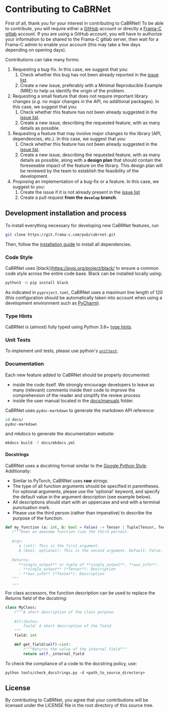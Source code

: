 # Contributing to CaBRNet

First of all, thank you for your interest in contributing to CaBRNet! 
To be able to contribute, you will require either a [GitHub](https://github.com) account or directly 
a [Frama-C gitlab](https://git.frama-c.com) account. If you are using a GitHub account, you will have to authorize your 
information to be shared to the Frama-C gitlab server, then wait for a Frama-C admin to enable your account (this may take
a few days depending on opening days).

Contributions can take many forms:

1. Requesting a bug-fix. In this case, we suggest that you:
   1. Check whether this bug has not been already reported in the [issue list](https://github.com/aiser-team/cabrnet/issues).
   2. Create a new issue, preferably with a Minimal Reproducible Example (MRE) to help us identify the origin of the problem.
2. Requesting a small feature that does not require important library changes (*e.g.* no major changes in the API, no additional packages). In this case, we suggest that you:
   1. Check whether this feature has not been already suggested in the [issue list](https://github.com/aiser-team/cabrnet/issues).
   2. Create a new issue, describing the requested feature, with as many details as possible.
3. Requesting a feature that may involve major changes to the library (API, dependencies, etc.). 
In this case, we suggest that you:
   1. Check whether this feature has not been already suggested in the [issue list](https://github.com/aiser-team/cabrnet/issues).
   2. Create a new issue, describing the requested feature, with as many details as possible, along with a 
**design plan** that should contain the foreseeable impact of the feature on the library. This design plan will be reviewed
by the team to establish the feasibility of the development.
4. Proposing an implementation of a bug-fix or a feature. In this case, we suggest to you:
   1. Create the issue if it is not already present in the [issue list](https://github.com/aiser-team/cabrnet/issues)
   2. Create a pull request **from the `develop` branch**.

## Development installation and process

To install everything necessary for developing new CaBRNet features, run
```bash
git clone https://git.frama-c.com/pub/cabrnet.git
```
Then, follow the [installation guide](docs/manuals/install.md) to install all dependencies.

### Code Style

CaBRNet uses [black](https://pypi.org/project/black/ to ensure a common code style across the entire code base.
Black can be installed locally using:  
```bash
python3 -m pip install black
```
As indicated in `pyproject.toml`, CaBRNet uses a maximum line length of 120 (this configuration should be 
automatically taken into account when using a development environment such as [PyCharm](https://www.jetbrains.com/pycharm/)).

### Type Hints

CaBRNet is (almost) fully typed using Python 3.6+ [type hints](https://www.python.org/dev/peps/pep-0484/).

### Unit Tests

To implement unit tests, please use python's [`unittest`](https://docs.python.org/3/library/unittest.html). 

### Documentation

Each new feature added to CaBRNet should be properly documented:

- inside the code itself. We strongly encourage developers to leave as many (relevant) comments inside their code
to improve the comprehension of the reader and simplify the review process
- inside the user manual located in the [docs/manuals](docs/manuals) folder.

CaBRNet uses `pydoc-markdown` to generate the markdown API reference:
```bash
cd docs/
pydoc-markdown
```
and mkdocs to generate the documentation website:
```bash
mkdocs build -f docs/mkdocs.yml
```

#### Docstrings
CaBRNet uses a docstring format similar to the [Google Python Style](https://google.github.io/styleguide/pyguide.html).
Additionally:

- Similar to PyTorch, CaBRNet uses **raw** strings.
- The type of all function arguments should be specified in parentheses. For optional arguments, please use
the 'optional' keyword, and specify the default value in the argument description (see example below).
- All descriptions should start with an uppercase and end with a terminal punctuation mark.
- Please use the third person (rather than imperative) to describe the purpose of the function.
```python
def my_function (a: int, b: bool = False) -> Tensor | Tuple[Tensor, Tensor]:
   r"""Does an awesome function (use the third person).
   
   Args:
      a (int): This is the first argument.
      b (bool, optional): This is the second argument. Default: False.
   
   Returns:
      **single_output** or tuple of **single_output**, **aux_info**:
      - **single_output** (*Tensor*): Description
      - **aux_info** (*Tensor*): Description
   """
   ...
```

For class accessors, the function description can be used to replace the *Returns* field of the docstring:
```python
class MyClass:
    r"""A short description of the class purpose.
    
    Attributes:
        field: A short description of the field.
    """
    field: int

    def get_field(self)->int:
        r"""Returns the value of the internal field"""
        return self._internal_field
```

To check the compliance of a code to the docstring policy, use:
```
python tools/check_docstrings.py -d <path_to_source_directory>
```

## License

By contributing to CaBRNet, you agree that your contributions will be licensed
under the LICENSE file in the root directory of this source tree.
